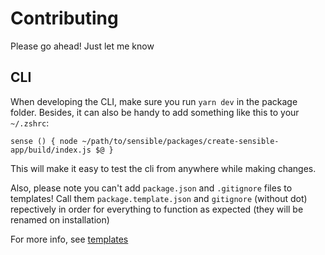 # Contributing

Please go ahead! Just let me know

## CLI
When developing the CLI, make sure you run `yarn dev` in the package folder.
Besides, it can also be handy to add something like this to your `~/.zshrc`:

```
sense () { node ~/path/to/sensible/packages/create-sensible-app/build/index.js $@ }
```

This will make it easy to test the cli from anywhere while making changes.

Also, please note you can't add `package.json` and `.gitignore` files to templates! Call them `package.template.json` and `gitignore` (without dot) repectively in order for everything to function as expected (they will be renamed on installation)

For more info, see [templates](./docs/templates.md)
